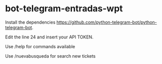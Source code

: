 # bot-telegram-entradas-wpt
Install the dependencies https://github.com/python-telegram-bot/python-telegram-bot.

Edit the line 24 and insert your API TOKEN.


Use /help for commands available

Use /nuevabusqueda for search new tickets
